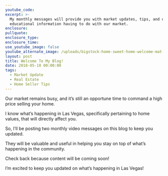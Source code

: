 ```yaml
---
youtube_code:
excerpt: >-
  My monthly messages will provide you with market updates, tips, and other
  educational information having to do with our market.
enclosure:
pullquote:
enclosure_type:
enclosure_time:
use_youtube_image: false
youtube_alternate_image: /uploads/bigstock-home-sweet-home-welcome-mat-m-235686472.jpg
layout: post
title: Welcome To My Blog!
date: 2018-05-10 00:00:00
tags:
  - Market Update
  - Real Estate
  - Home Seller Tips
---
```


Our market remains busy, and it’s still an opportune time to command a high price selling your home. &nbsp;

I know what’s happening in Las Vegas, specifically pertaining to home values, that will directly affect you.

So, I’ll be posting two monthly video messages on this blog to keep you updated.

They will be valuable and useful in helping you stay on top of what’s happening in the community.

Check back because content will be coming soon!

I’m excited to keep you updated on what’s happening in Las Vegas!